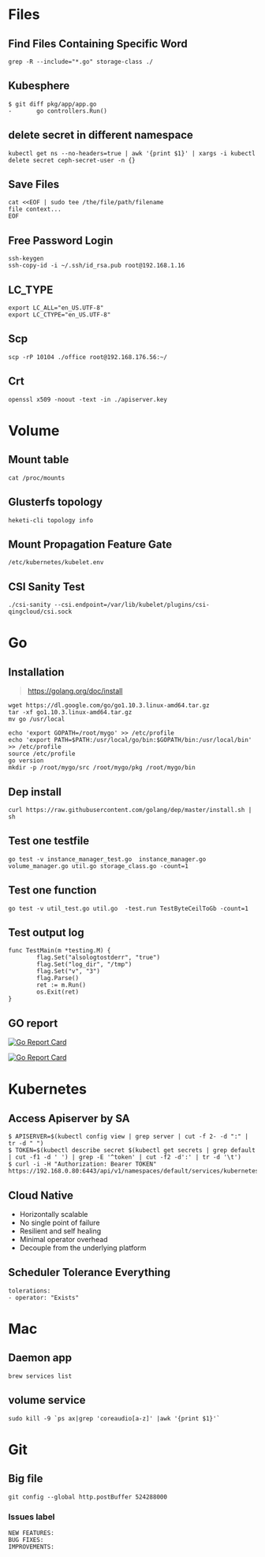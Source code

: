 # Files

## Find Files Containing Specific Word

```
grep -R --include="*.go" storage-class ./
```

## Kubesphere

```
$ git diff pkg/app/app.go 
-       go controllers.Run()

```

## delete secret in different namespace
```
kubectl get ns --no-headers=true | awk '{print $1}' | xargs -i kubectl delete secret ceph-secret-user -n {}
```

## Save Files

```
cat <<EOF | sudo tee /the/file/path/filename
file context...
EOF
```

## Free Password Login

```
ssh-keygen
ssh-copy-id -i ~/.ssh/id_rsa.pub root@192.168.1.16
```

## LC_TYPE

```
export LC_ALL="en_US.UTF-8"
export LC_CTYPE="en_US.UTF-8"
```

## Scp

```
scp -rP 10104 ./office root@192.168.176.56:~/
```

## Crt
```
openssl x509 -noout -text -in ./apiserver.key
```

# Volume

## Mount table

```
cat /proc/mounts
```

## Glusterfs topology

```
heketi-cli topology info
```

## Mount Propagation Feature Gate
```
/etc/kubernetes/kubelet.env
```

## CSI Sanity Test

```
./csi-sanity --csi.endpoint=/var/lib/kubelet/plugins/csi-qingcloud/csi.sock
```

# Go

## Installation

> https://golang.org/doc/install
```
wget https://dl.google.com/go/go1.10.3.linux-amd64.tar.gz
tar -xf go1.10.3.linux-amd64.tar.gz
mv go /usr/local
```

```
echo 'export GOPATH=/root/mygo' >> /etc/profile
echo 'export PATH=$PATH:/usr/local/go/bin:$GOPATH/bin:/usr/local/bin' >> /etc/profile
source /etc/profile
go version
mkdir -p /root/mygo/src /root/mygo/pkg /root/mygo/bin
```

## Dep install
```
curl https://raw.githubusercontent.com/golang/dep/master/install.sh | sh
```

## Test one testfile

```
go test -v instance_manager_test.go  instance_manager.go volume_manager.go util.go storage_class.go -count=1
```

## Test one function
```
go test -v util_test.go util.go  -test.run TestByteCeilToGb -count=1
```
## Test output log

```
func TestMain(m *testing.M) {
        flag.Set("alsologtostderr", "true")
        flag.Set("log_dir", "/tmp")
        flag.Set("v", "3")
        flag.Parse()
        ret := m.Run()
        os.Exit(ret)
}
```


## GO report
[![Go Report Card](https://goreportcard.com/badge/github.com/yunify/qingcloud-csi)](https://goreportcard.com/report/github.com/yunify/qingcloud-csi)

[![Go Report Card](https://goreportcard.com/badge/github.com/yunify/qingcloud-csi)](https://goreportcard.com/report/github.com/yunify/qingcloud-csi)

# Kubernetes

## Access Apiserver by SA

```
$ APISERVER=$(kubectl config view | grep server | cut -f 2- -d ":" | tr -d " ")
$ TOKEN=$(kubectl describe secret $(kubectl get secrets | grep default | cut -f1 -d ' ') | grep -E '^token' | cut -f2 -d':' | tr -d '\t')
$ curl -i -H "Authorization: Bearer TOKEN" https://192.168.0.80:6443/api/v1/namespaces/default/services/kubernetes
```

## Cloud Native

- Horizontally scalable
- No single point of failure
- Resilient and self healing
- Minimal operator overhead
- Decouple from the underlying platform

## Scheduler Tolerance Everything
```
tolerations:
- operator: "Exists"
```
# Mac

## Daemon app
```
brew services list
```

## volume  service
```
sudo kill -9 `ps ax|grep 'coreaudio[a-z]' |awk '{print $1}'` 
```

# Git

## Big file
```
git config --global http.postBuffer 524288000 
```

### Issues label
```
NEW FEATURES:
BUG FIXES:
IMPROVEMENTS:
```
